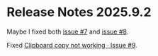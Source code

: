 # Release Notes 2025.9.2

Maybe I fixed both [issue #7](https://github.com/soapdog/webextension-blogcat/issues/7) and [issue #8](https://github.com/soapdog/webextension-blogcat/issues/8).

Fixed [Clipboard copy not working · Issue #9](https://github.com/soapdog/webextension-blogcat/issues/9).
